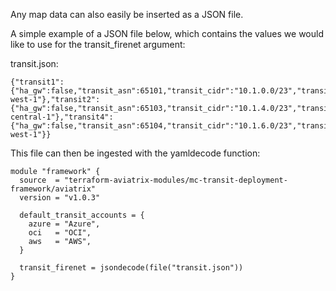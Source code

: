 Any map data can also easily be inserted as a JSON file.

A simple example of a JSON file below, which contains the values we would like to use for the transit_firenet argument:

transit.json:
```
{"transit1":{"ha_gw":false,"transit_asn":65101,"transit_cidr":"10.1.0.0/23","transit_cloud":"aws","transit_region_name":"us-west-1"},"transit2":{"ha_gw":false,"transit_asn":65103,"transit_cidr":"10.1.4.0/23","transit_cloud":"aws","transit_region_name":"eu-central-1"},"transit4":{"ha_gw":false,"transit_asn":65104,"transit_cidr":"10.1.6.0/23","transit_cloud":"aws","transit_region_name":"eu-west-1"}}
```

This file can then be ingested with the yamldecode function:

```hcl
module "framework" {
  source  = "terraform-aviatrix-modules/mc-transit-deployment-framework/aviatrix"
  version = "v1.0.3"

  default_transit_accounts = {
    azure = "Azure",
    oci   = "OCI",
    aws   = "AWS",
  }

  transit_firenet = jsondecode(file("transit.json"))
}
```